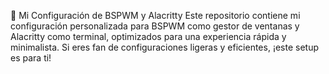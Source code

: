 📂 Mi Configuración de BSPWM y Alacritty
Este repositorio contiene mi configuración personalizada para BSPWM como gestor de ventanas y Alacritty como terminal, optimizados para una experiencia rápida y minimalista. Si eres fan de configuraciones ligeras y eficientes, ¡este setup es para ti!
